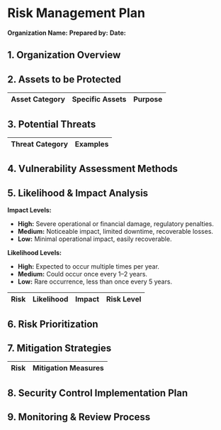 # **Risk Management Plan**

**Organization Name:** 
**Prepared by:** 
**Date:** 

## **1. Organization Overview**


## **2. Assets to be Protected**

| Asset Category      | Specific Assets                                       | Purpose                                                  |
| ------------------- | ----------------------------------------------------- | -------------------------------------------------------- |


## **3. Potential Threats**

| Threat Category           | Examples                                                |
| ------------------------- | ------------------------------------------------------- |


## **4. Vulnerability Assessment Methods**


## **5. Likelihood & Impact Analysis**

**Impact Levels:**

* **High:** Severe operational or financial damage, regulatory penalties.
* **Medium:** Noticeable impact, limited downtime, recoverable losses.
* **Low:** Minimal operational impact, easily recoverable.

**Likelihood Levels:**

* **High:** Expected to occur multiple times per year.
* **Medium:** Could occur once every 1–2 years.
* **Low:** Rare occurrence, less than once every 5 years.

| Risk                                 | Likelihood | Impact | Risk Level   |
| ------------------------------------ | ---------- | ------ | ------------ |




## **6. Risk Prioritization**

## **7. Mitigation Strategies**

| Risk                           | Mitigation Measures                                                                                |
| ------------------------------ | -------------------------------------------------------------------------------------------------- |


## **8. Security Control Implementation Plan**


## **9. Monitoring & Review Process**
